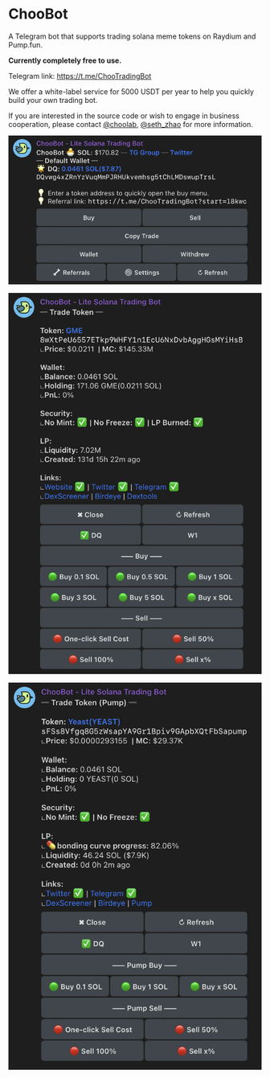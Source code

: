 # ChooBot
A Telegram bot that supports trading solana meme tokens on Raydium and Pump.fun.

**Currently completely free to use.**

Telegram link: https://t.me/ChooTradingBot

We offer a white-label service for 5000 USDT per year to help you quickly build your own trading bot.

If you are interested in the source code or wish to engage in business cooperation, please contact [@choolab](https://t.me/choolab), [@seth_zhao](https://t.me/seth_zhao) for more information.


![alt text](screenshot-0.png)

![alt text](screenshot-1.png)

![alt text](screenshot-2.png)